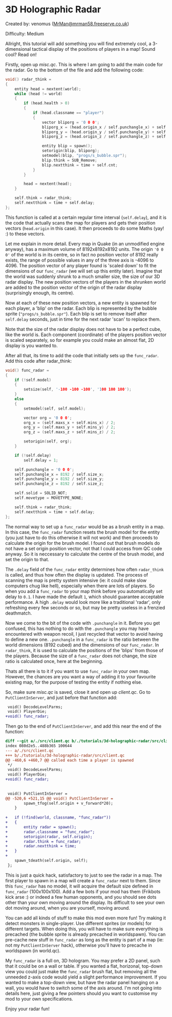 # 3D Holographic Radar


Created by: venomus (MrMan@mrman58.freeserve.co.uk)

Difficulty: Medium

Allright, this tutorial will add something you will find extremely cool, a 3-dimensional tactical display of the positions of players in a map! Sound cool? Read on!

Firstly, open up *misc.qc*. This is where I am going to add the main code for the radar. Go to the bottom of the file and add the following code:

```c
void() radar_think =
{
	entity head = nextent(world);
	while (head != world)
	{
		if (head.health > 0)
		{
			if (head.classname == "player")
			{
				vector bliporg = '0 0 0';
				bliporg_x = (head.origin_x / self.punchangle_x) + self.origin_x;
				bliporg_y = (head.origin_y / self.punchangle_y) + self.origin_y;
				bliporg_z = (head.origin_z / self.punchangle_z) + self.origin_z;

				entity blip = spawn();
				setorigin(blip, bliporg);
				setmodel(blip, "progs/s_bubble.spr");
				blip.think = SUB_Remove;
				blip.nextthink = time + self.cnt;
			}
		}

		head = nextent(head);
	}

	self.think = radar_think;
	self.nextthink = time + self.delay;
};
```

This function is called at a certain regular time interval (`self.delay`), and it is the code that actually scans the map for players and gets their position vectors (`head.origin` in this case). It then proceeds to do some Maths (yay! :) to these vectors.

Let me explain in more detail. Every map in Quake (in an unmodified engine anyway), has a maximum volume of 8192x8192x8192 units. The origin `'0 0 0'` of the world is in its centre, so in fact no position vector of 8192 really exists, the range of possible values in any of the three axis is -4096 to 4096. The position vector of any player found is 'scaled down' to fit the dimensions of our `func_radar` (we will set up this entity later). Imagine that the world was suddenly shrunk to a much smaller size, the size of our 3D radar display. The new position vectors of the players in the shrunken world are added to the position vector of the origin of the radar display (surprisingly enough, its centre).

Now at each of these new position vectors, a new entity is spawned for each player, a 'blip' on the radar. Each blip is represented by the bubble sprite (`"progs/s_bubble.spr"`). Each blip is set to remove itself after `self.delay` seconds, just in time for the next radar 'scan' to replace them.

Note that the size of the radar display does not have to be a perfect cube, like the world is. Each component (coordinate) of the players position vector is scaled separately, so for example you could make an almost flat, 2D display is you wanted to.

After all that, its time to add the code that initially sets up the `func_radar`. Add this code after radar_think:

```c
void() func_radar =
{
	if (!self.model)
	{
		setsize(self, '-100 -100 -100', '100 100 100');
	}
	else
	{
		setmodel(self, self.model);

		vector org = '0 0 0';
		org_x = (self.maxs_x + self.mins_x) / 2;
		org_y = (self.maxs_y + self.mins_y) / 2;
		org_z = (self.maxs_z + self.mins_z) / 2;

		setorigin(self, org);
	}

	if (!self.delay)
		self.delay = 1;

	self.punchangle = '0 0 0';
	self.punchangle_x = 8192 / self.size_x;
	self.punchangle_y = 8192 / self.size_y;
	self.punchangle_z = 8192 / self.size_z;

	self.solid = SOLID_NOT;
	self.movetype = MOVETYPE_NONE;

	self.think = radar_think;
	self.nextthink = time + self.delay;
};
```

The normal way to set up a `func_radar` would be as a brush entity in a map. In this case, the `func_radar` function resets the brush model for the entity (you just have to do this otherwise it will not work) and then proceeds to calculate the origin for the brush model. I found out that brush models do not have a set origin position vector, not that I could access from QC code anyway. So it is neccessary to calculate the centre of the brush model, and set the origin to that.

The `.delay` field of the `func_radar` entity determines how often `radar_think` is called, and thus how often the display is updated. The process of scanning the map is pretty system intensive (ie: it could make slow computers chug like hell), especially when there are lots of players. So when you add a `func_radar` to your map think before you automatically set delay to `0.1`. I have made the default `1`, which should guarantee acceptable performance. A high `.delay` would look more like a traditional 'radar', only refreshing every few seconds or so, but may be pretty useless in a frenzied deathmatch.

Now we come to the bit of the code with `.punchangle` in it. Before you get confused, this has nothing to do with the `.punchangle` you may have encountered with weapon recoil, I just recycled that vector to avoid having to define a new one. `.punchangle` in a `func_radar` is the ratio between the world dimensions (8192 cubed) and the dimensions of our `func_radar`. In `radar_think`, it is used to calculate the positions of the 'blips' from those of the players. Because the size of a `func_radar` does not change, the size ratio is calculated once, here at the beginning.

Thats all there is to it if you want to use `func_radar` in your own map. However, the chances are you want a way of adding it to your favourite existing map, for the purpose of testing the entity if nothing else.

So, make sure *misc.qc* is saved, close it and open up *client.qc*. Go to `PutClientInServer`, and just before that function add:

```diff
 void() DecodeLevelParms;
 void() PlayerDie;
+void() func_radar;
```

Then go to the end of `PutClientInServer`, and add this near the end of the function:

```diff
diff --git a/./src/client.qc b/./tutorials/3d-holographic-radar/src/client.qc
index 080d2e5..488b365 100644
--- a/./src/client.qc
+++ b/./tutorials/3d-holographic-radar/src/client.qc
@@ -460,6 +460,7 @@ called each time a player is spawned
 */
 void() DecodeLevelParms;
 void() PlayerDie;
+void() func_radar;
 
 
 void() PutClientInServer =
@@ -520,6 +521,15 @@ void() PutClientInServer =
 		spawn_tfog(self.origin + v_forward*20);
 	}
 
+	if (!find(world, classname, "func_radar"))
+	{
+		entity radar = spawn();
+		radar.classname = "func_radar";
+		setorigin(radar, self.origin);
+		radar.think = func_radar;
+		radar.nextthink = time;
+	}
+
 	spawn_tdeath(self.origin, self);
 };
```

This is just a quick hack, satisfactory to just to see the radar in a map. The first player to spawn in a map will create a `func_radar` next to them. Since this `func_radar` has no model, it will acquire the default size defined in `func_radar` (100x100x100). Add a few bots if your mod has them (Frikbots kick arse :) or indeed a few human opponents, and you should see dots other than your own moving around the display. Its difficult to see your own dot moving around, when you are yourself, moving around.

You can add all kinds of stuff to make this mod even more fun! Try making it detect monsters in single-player. Use different sprites (or models) for different targets. When doing this, you will have to make sure everything is precached (the bubble sprite is already precached in worldspawn). You can pre-cache new stuff in `func_radar` as long as the entity is part of a map (ie: not my `PutClientInServer` hack), otherwise you'll have to precache in worldspawn (in world.qc).

My `func_radar` is a full on, 3D hologram. You may prefer a 2D panel, such that it could be on a wall or table. If you wanted a flat, horizonal, top-down view you could just make the `func_radar` brush flat, but removing all the unneeded z-axis code would yield a slight performance improvement. If you wanted to make a top-down view, but have the radar panel hanging on a wall, you would have to switch some of the axis around. I'm not going into details here, just giving a few pointers should you want to customise my mod to your own specifications.

Enjoy your radar fun!

